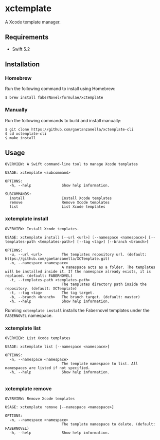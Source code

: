 # xctemplate

A Xcode template manager.

## Requirements

- Swift 5.2

## Installation

### Homebrew

Run the following command to install using Homebrew:

```
$ brew install faberNovel/formulae/xctemplate
```

### Manually

Run the following commands to build and install manually:
```
$ git clone https://github.com/gaetanzanella/xctemplate-cli
$ cd xctemplate-cli
$ make install
```

## Usage

```
OVERVIEW: A Swift command-line tool to manage Xcode templates

USAGE: xctemplate <subcommand>

OPTIONS:
  -h, --help              Show help information.

SUBCOMMANDS:
  install                 Install Xcode templates
  remove                  Remove Xcode templates
  list                    List Xcode templates
  ```

### xctemplate install

```
OVERVIEW: Install Xcode templates.

USAGE: xctemplate install [--url <url>] [--namespace <namespace>] [--templates-path <templates-path>] [--tag <tag>] [--branch <branch>]

OPTIONS:
  -u, --url <url>         The templates repository url. (default: https://github.com/gaetanzanella/XCTemplate.git)
  -n, --namespace <namespace>
                          A namespace acts as a folder. The templates will be installed inside it. If the namespace already exists, it is replaced. (default: FABERNOVEL)
  -t, --templates-path <templates-path>
                          The templates directory path inside the repository. (default: XCTemplate)
  -t, --tag <tag>         The tag target.
  -b, --branch <branch>   The branch target. (default: master)
  -h, --help              Show help information.
```

Running `xctemplate install` installs the Fabernovel templates under the `FABERNOVEL` namespace.

### xctemplate list

```
OVERVIEW: List Xcode templates

USAGE: xctemplate list [--namespace <namespace>]

OPTIONS:
  -n, --namespace <namespace>
                          The template namespace to list. All namespaces are listed if not specified.
  -h, --help              Show help information.


```

### xctemplate remove

```
OVERVIEW: Remove Xcode templates

USAGE: xctemplate remove [--namespace <namespace>]

OPTIONS:
  -n, --namespace <namespace>
                          The template namespace to delete. (default: FABERNOVEL)
  -h, --help              Show help information.
```
